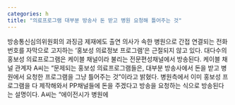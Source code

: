 ```yaml
---
categories: h
title: "의료프로그램 대부분 방송사 돈 받고 병원 요청해 틀어주는 것"
---
```

방송통신심의위원회의 과징금 제재에도 출연 의사가 속한 병원으로 간접 연결되는 전화번호를 자막으로 고지하는 ‘홍보성 의료정보 프로그램’은 근절되지 않고 있다. 대다수의 홍보성 의료프로그램은 케이블 채널이라 불리는 전문편성채널에서 방송된다. 케이블 채널 관계자 A씨는 “문제되는 홍보성 의료프로그램들은, 대부분 방송사에서 돈을 받고 병원에서 요청한 프로그램을 그냥 틀어주는 것”이라고 밝혔다. 병원측에서 이미 홍보성 프로그램을 다 제작해와서 PP채널들에 돈을 주겠다고 방송을 요청하는 식으로 방송된다는 설명이다. A씨는 “에이전시가 병원에